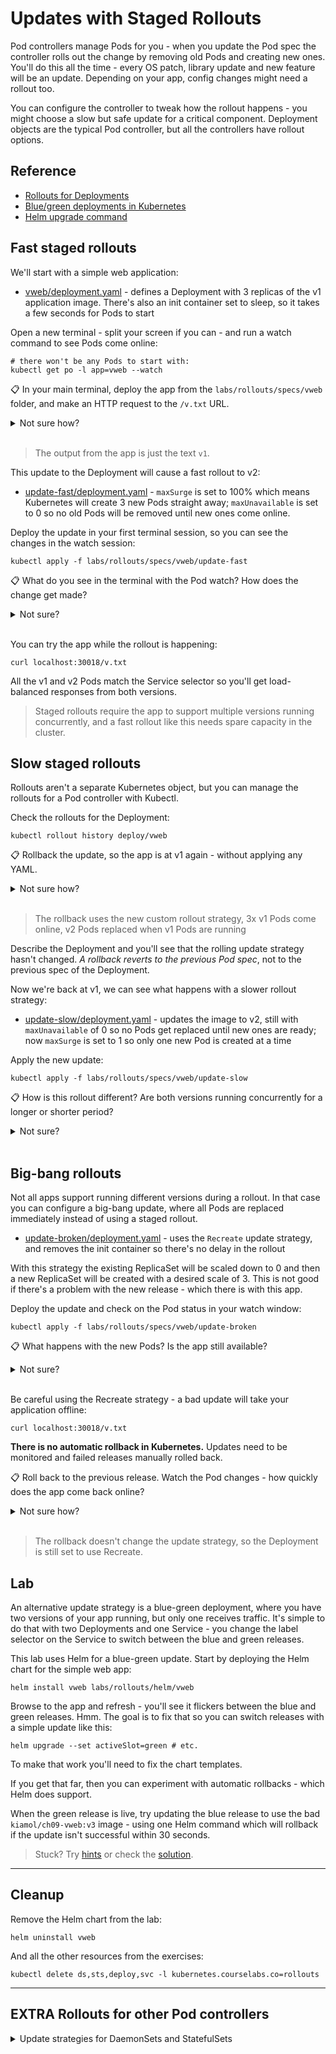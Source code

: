 # Updates with Staged Rollouts

Pod controllers manage Pods for you - when you update the Pod spec the controller rolls out the change by removing old Pods and creating new ones. You'll do this all the time - every OS patch, library update and new feature will be an update. Depending on your app, config changes might need a rollout too.

You can configure the controller to tweak how the rollout happens - you might choose a slow but safe update for a critical component. Deployment objects are the typical Pod controller, but all the controllers have rollout options.

## Reference 

- [Rollouts for Deployments](https://kubernetes.io/docs/concepts/workloads/controllers/deployment/#updating-a-deployment)
- [Blue/green deployments in Kubernetes](https://kubernetes.io/blog/2018/04/30/zero-downtime-deployment-kubernetes-jenkins/#blue-green-deployment)
- [Helm upgrade command](https://helm.sh/docs/helm/helm_upgrade/)

## Fast staged rollouts

We'll start with a simple web application:

- [vweb/deployment.yaml](./specs/vweb/deployment.yaml) - defines a Deployment with 3 replicas of the v1 application image. There's also an init container set to sleep, so it takes a few seconds for Pods to start

Open a new terminal - split your screen if you can - and run a watch command to see Pods come online:

```
# there won't be any Pods to start with:
kubectl get po -l app=vweb --watch
```

📋 In your main terminal, deploy the app from the `labs/rollouts/specs/vweb` folder, and make an HTTP request to the `/v.txt` URL.

<details>
  <summary>Not sure how?</summary>

Create the resources:

```
kubectl apply -f labs/rollouts/specs/vweb
```

In the watch window you'll see the Pods start, the init container runs, then the Pod initializes and enters the running state

Check the Services and you'll see there's a NodePort listening on port 30018:

```
kubectl get svc 

curl localhost:30018/v.txt
```

</details><br/>

> The output from the app is just the text `v1`.

This update to the Deployment will cause a fast rollout to v2:

- [update-fast/deployment.yaml](./specs/vweb/update-fast/deployment.yaml) - `maxSurge` is set to 100% which means Kubernetes will create 3 new Pods straight away; `maxUnavailable` is set to 0 so no old Pods will be removed until new ones come online.

Deploy the update in your first terminal session, so you can see the changes in the watch session:

```
kubectl apply -f labs/rollouts/specs/vweb/update-fast
```

📋 What do you see in the terminal with the Pod watch? How does the change get made?

<details>
  <summary>Not sure?</summary>

3 new Pods are created straight away - a new ReplicaSet is created with the v2 spec and desired count of 3.

The three existing Pods remain until new Pods are ready, then they're terminated - the v1 ReplicaSet is gradually scaled down to 0.

You can see the update happening in the ReplicaSets:

```
kubectl get rs -l app=vweb
```

</details><br/>

You can try the app while the rollout is happening:

```
curl localhost:30018/v.txt
```

All the v1 and v2 Pods match the Service selector so you'll get load-balanced responses from both versions.

> Staged rollouts require the app to support multiple versions running concurrently, and a fast rollout like this needs spare capacity in the cluster.


## Slow staged rollouts

Rollouts aren't a separate Kubernetes object, but you can manage the rollouts for a Pod controller with Kubectl.

Check the rollouts for the Deployment:

```
kubectl rollout history deploy/vweb
```

📋 Rollback the update, so the app is at v1 again - without applying any YAML.

<details>
  <summary>Not sure how?</summary>

The rollout command has several subcommands:

```
kubectl rollout --help
```

Use `undo` to roll back to the previous Pod spec:

```
kubectl rollout undo deploy/vweb
```

</details><br/>

> The rollback uses the new custom rollout strategy, 3x v1 Pods come online, v2 Pods replaced when v1 Pods are running

Describe the Deployment and you'll see that the rolling update strategy hasn't changed. _A rollback reverts to the previous Pod spec_, not to the previous spec of the Deployment.

Now we're back at v1, we can see what happens with a slower rollout strategy:

- [update-slow/deployment.yaml](./specs/vweb/update-slow/deployment.yaml) - updates the image to v2, still with `maxUnavailable` of 0 so no Pods get replaced until new ones are ready; now `maxSurge` is set to 1 so only one new Pod is created at a time

Apply the new update:

```
kubectl apply -f labs/rollouts/specs/vweb/update-slow
```

📋 How is this rollout different? Are both versions running concurrently for a longer or shorter period?

<details>
  <summary>Not sure?</summary>

This rollout updates 1 Pod at a time - a v2 Pod is created, and a v1 Pod is removed when the v2 Pod comes online.

This is a much slower rollout, because Pods are replaced consecutively. Both app versions are running while the rollout happens, but for a much longer period.

</details><br/>


## Big-bang rollouts

Not all apps support running different versions during a rollout. In that case you can configure a big-bang update, where all Pods are replaced immediately instead of using a staged rollout.

- [update-broken/deployment.yaml](./specs/vweb/update-broken/deployment.yaml) - uses the `Recreate` update strategy, and removes the init container so there's no delay in the rollout

With this strategy the existing ReplicaSet will be scaled down to 0 and then a new ReplicaSet will be created with a desired scale of 3. This is not good if there's a problem with the new release - which there is with this app.

Deploy the update and check on the Pod status in your watch window:

```
kubectl apply -f labs/rollouts/specs/vweb/update-broken
```

📋 What happens with the new Pods? Is the app still available?

<details>
  <summary>Not sure?</summary>

All the existing Pods are terminated and then new ones are created.

There's a problem with those Pods - the image is broken because it has a bad startup command (you'll see that in the Pod logs).

The new Pods will never enter the running state, they'll go into CrashLoopBackOff after a while. 

With 0 Pods ready, there are no endpoints in the Service and the app is unavailable.

</details><br/>

Be careful using the Recreate strategy - a bad update will take your application offline:

```
curl localhost:30018/v.txt
```

**There is no automatic rollback in Kubernetes.** Updates need to be monitored and failed releases manually rolled back.

📋 Roll back to the previous release. Watch the Pod changes - how quickly does the app come back online?

<details>
  <summary>Not sure how?</summary>

Check the history and roll back to the previous version:

```
kubectl rollout history deploy/vweb

kubectl rollout undo deploy/vweb
```

All the failing Pods are terminated, and then the new Pods are started. They use the previous Pod spec so the app doesn't come online until the init containers have run.

</details><br/>

> The rollback doesn't change the update strategy, so the Deployment is still set to use Recreate.


## Lab

An alternative update strategy is a blue-green deployment, where you have two versions of your app running, but only one receives traffic. It's simple to do that with two Deployments and one Service - you change the label selector on the Service to switch between the blue and green releases.

This lab uses Helm for a blue-green update. Start by deploying the Helm chart for the simple web app:

```
helm install vweb labs/rollouts/helm/vweb
```

Browse to the app and refresh - you'll see it flickers between the blue and green releases. Hmm. The goal is to fix that so you can switch releases with a simple update like this:

```
helm upgrade --set activeSlot=green # etc. 
```

To make that work you'll need to fix the chart templates.

If you get that far, then you can experiment with automatic rollbacks - which Helm does support. 

When the green release is live, try updating the blue release to use the bad `kiamol/ch09-vweb:v3` image - using one Helm command which will rollback if the update isn't successful within 30 seconds.

> Stuck? Try [hints](hints.md) or check the [solution](solution.md).
___

## Cleanup

Remove the Helm chart from the lab:

```
helm uninstall vweb
```

And all the other resources from the exercises:

```
kubectl delete ds,sts,deploy,svc -l kubernetes.courselabs.co=rollouts
```
___

## **EXTRA** Rollouts for other Pod controllers

<details>
  <summary>Update strategies for DaemonSets and StatefulSets</summary>

DaemonSets and StatefulSets also used staged rollouts, but they have different configuration options.

We'll use a new app for this. In a split terminal watch for Nginx Pods when they come online:

```
# there won't be any Pods to start with:
kubectl get po -l app=nginx --watch
```

DaemonSets are upgraded one node at a time, so by default Pods are taken down and replaced individually:

- [nginx-daemonset/1.18.yaml](./specs/nginx-daemonset/1.18.yaml) - runs a simple DaemonSet with no extra config

Create the DaemonSet with default update settings:

```
kubectl apply -f labs/rollouts/specs/nginx-daemonset
```

The [v1.20 update](./specs/nginx-daemonset/update-ondelete/1.20.yaml) bumps the image version and switches the update strategy to `OnDelete`:

```
kubectl apply -f labs/rollouts/specs/nginx-daemonset/update-ondelete
```

📋 What happens to the Nginx Pod? How can you trigger the update to start?

<details>
  <summary>Not sure?</summary>

Nothing happens, the original Pod is not replaced.

The update strategy means Pods won't be replaced until they're explicitly deleted:

```
kubectl delete po -l app=nginx
```

When the old Pod has terminated, the new one is created.

</details><br/>

> The OnDelete strategy lets you control when Pods are replaced, but still have the replacement rolled out automatically.

StatefulSets have another variation on update strategies. By default the Pods are replaced consecutively, starting from the last Pod in the set and working backwards to the first.

- [nginx-statefulset/1.18.yaml](./specs/nginx-statefulset/1.18.yaml) - runs a 3-Pod set with the older Nginx release

Remove the DaemonSet and create the StatefulSet. If your watch is still running you'll see the old Pod removed and three new Pods created:

```
kubectl delete ds  nginx

kubectl apply -f labs/rollouts/specs/nginx-statefulset
```

This is a StatefulSet, so the Pods have predictable names: `nginx-0`, `nginx-1` and `nginx-2`.

The [1.20 update](./specs/nginx-statefulset/update-partition/1.20.yaml) uses a partitioned update.

Deploy the update:

```
kubectl apply -f labs/rollouts/specs/nginx-statefulset/update-partition
```

📋 Which Pods get updated? How would you continue with a full rollout?

<details>
  <summary>Not sure?</summary>

The partitioned update stops the rollout at the specified Pod index - only Pod 2 gets replaced.

To continue the rollout you would need to update the partition in the YAML spec and deploy the change, or update the object directly with a patch:

```
# on macOS/Linux:
kubectl patch statefulset nginx -p '{"spec":{"updateStrategy":{"type":"RollingUpdate","rollingUpdate":{"partition":1}}}}'

# OR on Windows - you need to escape the quotes:
kubectl patch sts nginx -p '{""spec"":{""updateStrategy"":{""type"":""RollingUpdate"",""rollingUpdate"":{""partition"":1}}}}'

```

</details><br/>

